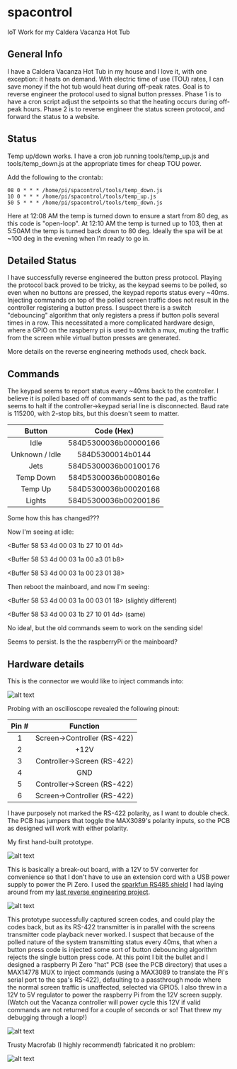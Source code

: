 # spacontrol
IoT Work for my Caldera Vacanza Hot Tub

## General Info
I have a Caldera Vacanza Hot Tub in my house and I love it, with one exception: it heats on demand.  With electric time of use (TOU) rates, I can save money if the hot tub would heat during off-peak rates.  Goal is to reverse engineer the protocol used to signal button presses.  Phase 1 is to have a cron script adjust the setpoints so that the heating occurs during off-peak hours.  Phase 2 is to reverse engineer the status screen protocol, and forward the status to a website.

## Status
Temp up/down works.  I have a cron job running tools/temp_up.js and tools/temp_down.js at the appropriate times for cheap TOU power.

Add the following to the crontab:
```
08 0 * * * /home/pi/spacontrol/tools/temp_down.js
10 0 * * * /home/pi/spacontrol/tools/temp_up.js
50 5 * * * /home/pi/spacontrol/tools/temp_down.js
```
Here at 12:08 AM the temp is turned down to ensure a start from 80 deg, as this code is "open-loop".  At 12:10 AM the temp is turned up to 103, then at 5:50AM the temp is turned back down to 80 deg.  Ideally the spa will be at ~100 deg in the evening when I'm ready to go in.

## Detailed Status
I have successfully reverse engineered the button press protocol.  Playing the protocol back proved to be tricky, as the keypad seems to be polled, so even when no buttons are pressed, the keypad reports status every ~40ms.  Injecting commands on top of the polled screen traffic does not result in the controller registering a button press. I suspect there is a switch "debouncing" algorithm that only registers a press if button polls several times in a row.  This necessitated a more complicated hardware design, where a GPIO on the raspberry pi is used to switch a mux, muting the traffic from the screen while virtual button presses are generated.

More details on the reverse engineering methods used, check back.

## Commands

The keypad seems to report status every ~40ms back to the controller.  I believe it is polled based off of commands sent to the pad, as the traffic seems to halt if the controller->keypad serial line is disconnected.  Baud rate is 115200, with 2-stop bits, but this doesn't seem to matter.

| Button  | Code (Hex) |
| :------:        |:----:|
| Idle            | 584D5300036b00000166 |
| Unknown / Idle  | 584D5300014b0144 |
| Jets            | 584D5300036b00100176 |
| Temp Down       | 584D5300036b0008016e |
| Temp Up         | 584D5300036b00020168 |
| Lights          | 584D5300036b00200186 |


Some how this has changed???


Now I'm seeing at idle:


<Buffer 58 53 4d 00 03 1b 27 10 01 4d>

<Buffer 58 53 4d 00 03 1a 00 a3 01 b8>

<Buffer 58 53 4d 00 03 1a 00 23 01 38>

Then reboot the mainboard, and now I'm seeing:

<Buffer 58 53 4d 00 03 1a 00 03 01 18> (slightly different)

<Buffer 58 53 4d 00 03 1b 27 10 01 4d> (same)




No idea!, but the old commands seem to work on the sending side!

Seems to persist.  Is the the raspberryPi or the mainboard?


## Hardware details

This is the connector we would like to inject commands into:

![alt text](docs/control_head_connector.jpg "Control Head Connector")

Probing with an oscilloscope revealed the following pinout:

| Pin #  | Function |
| :------:|:----:|
| 1 | Screen->Controller (RS-422) |
| 2 | +12V |
| 3 | Controller->Screen (RS-422) |
| 4 | GND |
| 5 | Controller->Screen (RS-422) |
| 6 | Screen->Controller (RS-422) |

I have purposely not marked the RS-422 polarity, as I want to double check.  The PCB has jumpers that toggle the MAX3089's polarity inputs, so the PCB as designed will work with either polarity.

My first hand-built prototype.  

![alt text](docs/first_prototype.jpg "First Prototype")

This is basically a break-out board, with a 12V to 5V converter for convenience so that I don't have to use an extension cord with a USB power supply to power the Pi Zero.  I used the [sparkfun RS485 shield](https://www.sparkfun.com/products/retired/13706) I had laying around from my [last reverse engineering project](https://github.com/jeremyrode/elancontrol).

![alt text](docs/first_prototype_inuse.jpg "First Prototype In Use")

This prototype successfully captured screen codes, and could play the codes back, but as its RS-422 transmitter is in parallel with the screens transmitter code playback never worked.  I suspect that because of the polled nature of the system transmitting status every 40ms, that when a button press code is injected some sort of button debouncing algorithm rejects the single button press code.  At this point I bit the bullet and I designed a raspberry Pi Zero "hat" PCB (see the PCB directory) that uses a MAX14778 MUX to inject commands (using a MAX3089 to translate the Pi's serial port to the spa's RS-422), defaulting to a passthrough mode where the normal screen traffic is unaffected, selected via GPIO5.  I also threw in a 12V to 5V regulator to power the raspberry Pi from the 12V screen supply.  (Watch out the Vacanza controller will power cycle this 12V if valid commands are not returned for a couple of seconds or so!  That threw my debugging through a loop!)

![alt text](docs/schematic.png "Interface PCB Schematic")

Trusty Macrofab (I highly recommend!) fabricated it no problem:

![alt text](docs/pcb.png "PCB")
